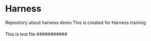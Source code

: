 # Harness
Repository about harness demo
This is created for Harness training
####

This is test file
###########
